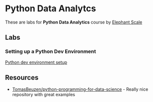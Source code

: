 # Python Data Analytcs

These are labs for **Python Data Analytics** course by [Elephant Scale](https://elephantscale.com/)

## Labs

### Setting up a Python Dev Environment

[Python dev environment setup](01-dev-env-setup/README.md)


## Resources

* [TomasBeuzen/python-programming-for-data-science](https://github.com/TomasBeuzen/python-programming-for-data-science) - Really nice repository with great examples